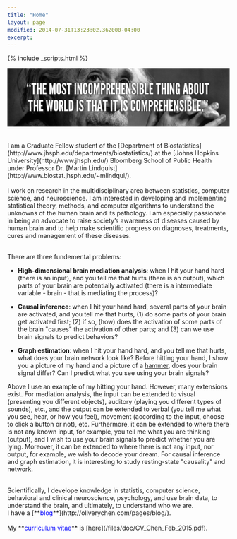 ```yaml
---
title: "Home"
layout: page
modified: 2014-07-31T13:23:02.362000-04:00
excerpt: 
---
```

{% include _scripts.html %}

![x](/images/Einstein.jpg)

<br>
I am a Graduate Fellow student of the [Department of Biostatistics](http://www.jhsph.edu/departments/biostatistics/) at the [Johns Hopkins University](http://www.jhsph.edu/) Bloomberg School of Public Health under Professor Dr. [Martin Lindquist](http://www.biostat.jhsph.edu/~mlindqui/).
<br />

<br>
I work on research in the multidisciplinary area between statistics, computer science, and neuroscience. I am interested in developing and implementing statistical theory, methods, and computer algorithms to understand the unknowns of the human brain and its pathology. I am especially passionate in being an advocate to raise society’s awareness of diseases caused by human brain and to help make scientific progress on diagnoses, treatments, cures and management of these diseases.
<br/>

<br>  There are three fundemental problems:

- **High-dimensional brain mediation analysis**: when I hit your hand hard (there is an input), and you tell me that hurts (there is an output), which parts of your brain are potentially activated (there is a intermediate variable - brain - that is mediating the process)?

- **Causal inference**: when I hit your hand hard, several parts of your brain are activated, and you tell me that hurts, (1) do some parts of your brain get activated first; (2) if so, (how) does the activation of some parts of the brain "causes" the activation of other parts; and (3) can we use brain signals to predict behaviors?

- **Graph estimation**: when I hit your hand hard, and you tell me that hurts, what does your brain network look like? Before hitting your hand, I show you a picture of my hand and a picture of a [hammer](/images/hammer.jpg), does your brain signal differ? Can I predict what you see using your brain signals?

Above I use an example of my hitting your hand. However, many extensions exist. For mediation analysis, the input can be extended to visual (presenting you different objects), auditory (playing you different types of sounds), etc., and the output can be extended to verbal (you tell me what you see, hear, or how you feel), movement (according to the input, choose to click a button or not), etc. Furthermore, it can be extended to where there is not any known input, for example, you tell me what you are thinking (output), and I wish to use your brain signals to predict whether you are lying. Moreover, it can be extended to where there is not any input, nor output, for example, we wish to decode your dream. For causal inference and graph estimation, it is interesting to study resting-state "causality" and network.

<br> 
Scientifically, I develope knowledge in statistis, computer science, behavioral and clinical neuroscience, psychology, and use brain data, to understand the brain, and ultimately, to understand who we are.

<br>
I have a [**<font color="blue">blog</font>**](http://oliverychen.com/pages/blog/).
<br/>

<br />
My **<font color="blue">curriculum vitae</font>** is [here](/files/doc/CV_Chen_Feb_2015.pdf).

<!--
- (Brain) mediation analysis: theory and methods. For example, he is interested when the intermediate variable is a high-dimensional vector ( > 200,000 voxels).

- **Causal inferenceComputational modelling and programming

- Computational (theoretical) neuroscience

- High-dimensional longitudinal functional data analysis

<br />
I am interested in the following scientific areas

- Behavioral and clinical Neuroscience, and Psychology

- Structural and functional MRI

- Graph estimation, in particular high-dimensional (brain) graph estimation
-->

<!--Previously, I had worked on projects relating to partial correlation estimation and smoothing, semiparametric regression, and cross-over experimental design.
-->